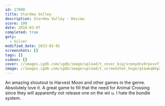 ```yaml
---
id: 17000
title: Stardew Valley
description: Stardew Valley - Review
score: 100
date: 2016-03-07
completed: true
goty:
  - Silver
modified_date: 2023-03-01
screenshots: []
tags: []
videos: []
cover: //images.igdb.com/igdb/image/upload/t_cover_big/xrpmydnu9rpxvxfjkiu7.jpg
image: //images.igdb.com/igdb/image/upload/t_screenshot_huge/g1aakqbkp2quq0krqeky.jpg
---
```

An amazing shoutout to Harvest Moon and other games in the genre. Absolutely love it. A great game to fill that the need for Animal Crossing since they will apparently not release one on the wii u. I hate the bundle system.
